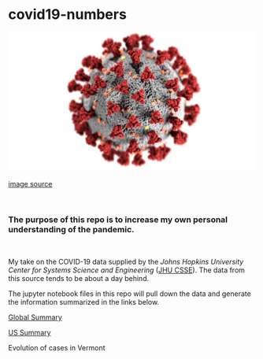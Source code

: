 # covid19-numbers

![](covid_image_23312_lores.jpg)

[image source](https://phil.cdc.gov/Details.aspx?pid=23312)

&ensp;

### The purpose of this repo is to increase my own personal understanding of the pandemic.

&ensp;

My take on the COVID-19 data supplied by the *Johns Hopkins University Center for Systems Science and Engineering* ([JHU CSSE](https://github.com/CSSEGISandData/COVID-19)).  The data from this source tends to be about a day behind. 

The jupyter notebook files in this repo will pull down the data and generate the information summarized in the links below.

[Global Summary](summary_global.md)

[US Summary](summary_us.md)

Evolution of cases in Vermont


[](vt_cases_by_town_animated.gif)
